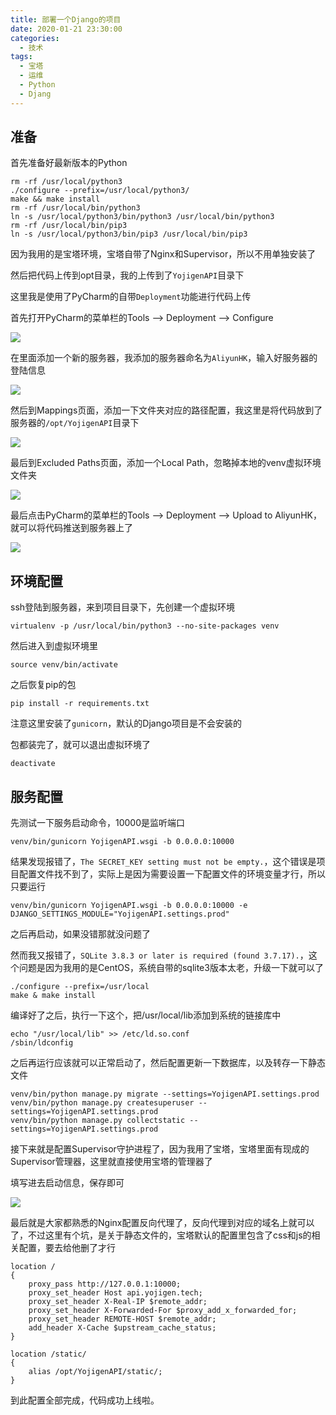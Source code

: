 ```yaml
---
title: 部署一个Django的项目
date: 2020-01-21 23:30:00
categories: 
  - 技术
tags: 
  - 宝塔
  - 运维
  - Python
  - Djang
---
```



## 准备

首先准备好最新版本的Python

```
rm -rf /usr/local/python3
./configure --prefix=/usr/local/python3/
make && make install
rm -rf /usr/local/bin/python3
ln -s /usr/local/python3/bin/python3 /usr/local/bin/python3
rm -rf /usr/local/bin/pip3
ln -s /usr/local/python3/bin/pip3 /usr/local/bin/pip3
```

因为我用的是宝塔环境，宝塔自带了Nginx和Supervisor，所以不用单独安装了

然后把代码上传到opt目录，我的上传到了`YojigenAPI`目录下

这里我是使用了PyCharm的自带`Deployment`功能进行代码上传

首先打开PyCharm的菜单栏的Tools --> Deployment --> Configure

![](https://cdn.jsdelivr.net/gh/mouyase/Yojigen.Tech@gh-pages/assets/26/1.jpg)

在里面添加一个新的服务器，我添加的服务器命名为`AliyunHK`，输入好服务器的登陆信息

![](https://cdn.jsdelivr.net/gh/mouyase/Yojigen.Tech@gh-pages/assets/26/2.jpg)

然后到Mappings页面，添加一下文件夹对应的路径配置，我这里是将代码放到了服务器的`/opt/YojigenAPI`目录下

![](https://cdn.jsdelivr.net/gh/mouyase/Yojigen.Tech@gh-pages/assets/26/3.jpg)

最后到Excluded Paths页面，添加一个Local Path，忽略掉本地的venv虚拟环境文件夹

![](https://cdn.jsdelivr.net/gh/mouyase/Yojigen.Tech@gh-pages/assets/26/4.jpg)

最后点击PyCharm的菜单栏的Tools --> Deployment --> Upload to AliyunHK，就可以将代码推送到服务器上了

![](https://cdn.jsdelivr.net/gh/mouyase/Yojigen.Tech@gh-pages/assets/26/5.jpg)

## 环境配置

ssh登陆到服务器，来到项目目录下，先创建一个虚拟环境

```
virtualenv -p /usr/local/bin/python3 --no-site-packages venv
```

然后进入到虚拟环境里

```
source venv/bin/activate
```

之后恢复pip的包

```
pip install -r requirements.txt
```

注意这里安装了`gunicorn`，默认的Django项目是不会安装的

包都装完了，就可以退出虚拟环境了

```
deactivate
```

## 服务配置

先测试一下服务启动命令，10000是监听端口

```
venv/bin/gunicorn YojigenAPI.wsgi -b 0.0.0.0:10000
```

结果发现报错了，`The SECRET_KEY setting must not be empty.`，这个错误是项目配置文件找不到了，实际上是因为需要设置一下配置文件的环境变量才行，所以只要运行

```
venv/bin/gunicorn YojigenAPI.wsgi -b 0.0.0.0:10000 -e DJANGO_SETTINGS_MODULE="YojigenAPI.settings.prod"
```

之后再启动，如果没错那就没问题了

然而我又报错了，`SQLite 3.8.3 or later is required (found 3.7.17).`，这个问题是因为我用的是CentOS，系统自带的sqlite3版本太老，升级一下就可以了

```
./configure --prefix=/usr/local
make & make install
```

编译好了之后，执行一下这个，把/usr/local/lib添加到系统的链接库中

```
echo "/usr/local/lib" >> /etc/ld.so.conf
/sbin/ldconfig
```

之后再运行应该就可以正常启动了，然后配置更新一下数据库，以及转存一下静态文件

```
venv/bin/python manage.py migrate --settings=YojigenAPI.settings.prod
venv/bin/python manage.py createsuperuser --settings=YojigenAPI.settings.prod
venv/bin/python manage.py collectstatic --settings=YojigenAPI.settings.prod
```

接下来就是配置Supervisor守护进程了，因为我用了宝塔，宝塔里面有现成的Supervisor管理器，这里就直接使用宝塔的管理器了

填写进去启动信息，保存即可

![](https://cdn.jsdelivr.net/gh/mouyase/Yojigen.Tech@gh-pages/assets/26/6.jpg)

最后就是大家都熟悉的Nginx配置反向代理了，反向代理到对应的域名上就可以了，不过这里有个坑，是关于静态文件的，宝塔默认的配置里包含了css和js的相关配置，要去给他删了才行

```
location /
{
	proxy_pass http://127.0.0.1:10000;
	proxy_set_header Host api.yojigen.tech;
	proxy_set_header X-Real-IP $remote_addr;
	proxy_set_header X-Forwarded-For $proxy_add_x_forwarded_for;
	proxy_set_header REMOTE-HOST $remote_addr;
	add_header X-Cache $upstream_cache_status;
}

location /static/ 
{
	alias /opt/YojigenAPI/static/;
}
```

到此配置全部完成，代码成功上线啦。